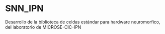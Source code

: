 # SNN_IPN
Desarrollo de la biblioteca de celdas estándar para hardware neuromorfico, del laboratorio de MICROSE-CIC-IPN
